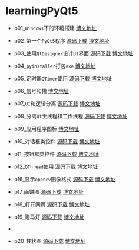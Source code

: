# learningPyQt5

* p01_`Windows`下的环境搭建  [博文地址](https://xugaoxiang.com/2019/12/04/pyqt5-1-env/)

* p02_第一个`PyQt5`程序  [源码下载](p02_第一个PyQt5程序)  [博文地址](https://xugaoxiang.com/2019/12/04/pyqt5-2-helloworld/)

* p03_使用`QtDesigner`设计`UI`界面  [源码下载](p03_使用QtDesigner设计UI界面)  [博文地址](https://xugaoxiang.com/2019/12/04/pyqt5-3-qtdesigner/)

* p04_`pyinstaller`打包`exe`  [博文地址](https://xugaoxiang.com/2019/12/04/pyqt5-4-pyinstaller/)

* p05_定时器`QTimer`使用    [源码下载](p05_定时器QTimer的使用)    [博文地址](https://xugaoxiang.com/2019/12/04/pyqt5-5-qtimer/)

* p06_信号和槽  [博文地址](https://xugaoxiang.com/2019/12/04/pyqt5-6-signal-slot/)

* p07_`UI`和逻辑分离  [源码下载](p07_UI与逻辑分离)  [博文地址](https://xugaoxiang.com/2019/12/04/pyqt5-7-ui-logical/)

* p08_分离`UI`主线程和工作线程	[源码下载](p08_分离UI主线程和工作线程)  [博文地址](https://xugaoxiang.com/2019/12/04/pyqt5-8-main-sub-thread/)

* p09_应用程序图标    [博文地址](https://xugaoxiang.com/2020/01/07/pyqt5-app-icon/)

* p10_对话框类控件	[源码下载](p10_QDialog)  [博文地址](https://xugaoxiang.com/2020/04/12/pyqt5-10-dialog/)

* p11_按钮框类控件	[源码下载](p11_QAbstractButton)  [博文地址](https://xugaoxiang.com/2020/04/19/pyqt5-11-button/)

* p12_`QThread`使用	[源码下载](p12_QThread)  [博文地址](https://xugaoxiang.com/2020/04/23/pyqt5-12-qthread/)

* p16_显示`opencv`图像格式    [源码下载](p16_OpenCV)  [博文地址](https://xugaoxiang.com/2021/04/14/pyqt5-16-opencv/)

* p17_画饼图   [源码下载](p17_qtpychart)    [博文地址](https://xugaoxiang.com/2021/08/04/pyqt5-17-pyqtchart/)

* p18_打开网页   [源码下载](p18_打开网页)    [博文地址](https://xugaoxiang.com/2021/08/05/pyqt5-18-pyqtwebengine/)
  
* p19_跑马灯   [源码下载](p19_跑马灯)    [博文地址](https://xugaoxiang.com/2021/10/08/pyqt5-19-marquee/)
* 
* p20_柱状图 [源码下载](p20_柱状图)    [博文地址](https://xugaoxiang.com/2021/10/08/pyqt5-20-barchart/)
